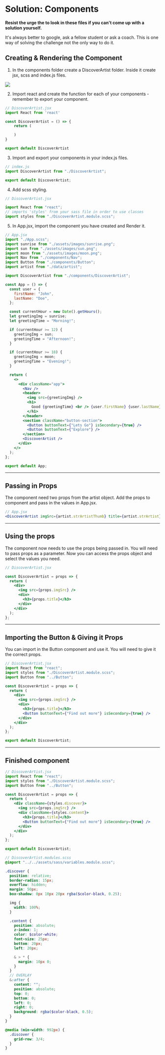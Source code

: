 # Solution: Components

**Resist the urge the to look in these files if you can't come up with a solution yourself.**

It's always better to google, ask a fellow student or ask a coach. This is one way of solving the challenge not the only way to do it.

## Creating & Rendering the Component

1. In the components folder create a DiscoverArtist folder. Inside it create jsx, scss and index.js files.

![](./images/component.png)

2. Import react and create the function for each of your components - remember to export your component.

```jsx
// DiscoverArtist.jsx
import React from 'react'

const DiscoverArtist = () => {
    return (

    )
}

export default DiscoverArtist
```

3. Import and export your components in your index.js files.

```js
// index.js
import DiscoverArtist from "./DiscoverArtist";

export default DiscoverArtist;
```

4. Add scss styling.

```jsx
// DiscoverArtist.jsx

import React from "react";
// imports 'styles' from your sass file in order to use classes
import styles from "./DiscoverArtist.module.scss";
```

5. In App.jsx, import the component you have created and Render it.

```jsx
// App.jsx
import "./App.scss";
import sunrise from "./assets/images/sunrise.png";
import sun from "./assets/images/sun.png";
import moon from "./assets/images/moon.png";
import Nav from "./components/Nav";
import Button from "./components/Button";
import artist from "./data/artist";

import DiscoverArtist from "./components/DiscoverArtist";

const App = () => {
  const user = {
    firstName: "John",
    lastName: "Doe",
  };

  const currentHour = new Date().getHours();
  let greetingImg = sunrise;
  let greetingTime = "Morning!";

  if (currentHour >= 12) {
    greetingImg = sun;
    greetingTime = "Afternoon!";
  }

  if (currentHour >= 18) {
    greetingImg = moon;
    greetingTime = "Evening!";
  }

  return (
    <>
      <div className="app">
        <Nav />
        <header>
          <img src={greetingImg} />
          <h1>
            Good {greetingTime} <br /> {user.firstName} {user.lastName}
          </h1>
        </header>
        <section className="button-section">
          <Button buttonText={"Lets Go"} isSecondary={true} />
          <Button buttonText={"Explore"} />
        </section>
        <DiscoverArtist />
      </div>
    </>
  );
};

export default App;
```

---

## Passing in Props

The component need two props from the artist object. Add the props to component and pass in the values in App.jsx.

```jsx
// App.jsx
<DiscoverArtist imgSrc={artist.strArtistThumb} title={artist.strArtist} />
```

---

## Using the props

The component now needs to use the props being passed in. You will need to pass props as a parameter. Now you can access the props object and select the values you need.

```jsx
// DiscoverArtist.jsx

const DiscoverArtist = props => {
  return (
    <div>
      <img src={props.imgSrc} />
      <div>
        <h3>{props.title}</h3>
      </div>
    </div>
  );
};
```

---

## Importing the Button & Giving it Props

You can import in the Button component and use it. You will need to give it the correct props.

```jsx
// DiscoverArtist.jsx
import React from "react";
import styles from "./DiscoverArtist.module.scss";
import Button from "../Button";

const DiscoverArtist = props => {
  return (
    <div>
      <img src={props.imgSrc} />
      <div>
        <h3>{props.title}</h3>
        <Button buttonText={"Find out more"} isSecondary={true} />
      </div>
    </div>
  );
};

export default DiscoverArtist;
```

---

## Finished component

```jsx
// DiscoverArtist.jsx
import React from "react";
import styles from "./DiscoverArtist.module.scss";
import Button from "../Button";

const DiscoverArtist = props => {
  return (
    <div className={styles.discover}>
      <img src={props.imgSrc} />
      <div className={styles.content}>
        <h3>{props.title}</h3>
        <Button buttonText={"Find out more"} isSecondary={true} />
      </div>
    </div>
  );
};

export default DiscoverArtist;
```

```scss
// DiscoverArtist.modules.scss
@import "../../assets/sass/variables.module.scss";

.discover {
  position: relative;
  border-radius: 15px;
  overflow: hidden;
  margin: 50px;
  box-shadow: 0px 10px 20px rgba($color-black, 0.25);

  img {
    width: 100%;
  }

  .content {
    position: absolute;
    z-index: 1;
    color: $color-white;
    font-size: 25px;
    bottom: 20px;
    left: 20px;

    & > * {
      margin: 10px 0;
    }
  }
  // OVERLAY
  &:after {
    content: "";
    position: absolute;
    top: 0;
    bottom: 0;
    left: 0;
    right: 0;
    background: rgba($color-black, 0.5);
  }
}

@media (min-width: 992px) {
  .discover {
    grid-row: 3/4;
  }
}
```
